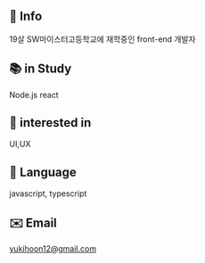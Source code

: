 ## 🐶 Info
19살 SW마이스터고등학교에 재학중인 front-end 개발자

## 📚 in Study
Node.js
react
## 🧐 interested in
UI,UX
## 📖 Language
javascript, typescript
## ✉️ Email
yukihoon12@gmail.com

<!--
**jhoon12/jhoon12** is a ✨ _special_ ✨ repository because its `README.md` (this file) appears on your GitHub profile.

Here are some ideas to get you started:

- 🔭 I’m currently working on ...
- 🌱 I’m currently learning ...
- 👯 I’m looking to collaborate on ...
- 🤔 I’m looking for help with ...
- 💬 Ask me about ...
- 📫 How to reach me: ...
- 😄 Pronouns: ...
- ⚡ Fun fact: ...
-->
